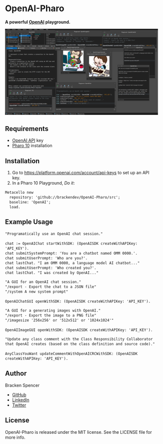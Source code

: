 OpenAI-Pharo
============

**A powerful [OpenAI](https://platform.openai.com/) playground.**

![](images/screenshot.png)

## Requirements

* [OpenAI API](https://platform.openai.com/) key
* [Pharo 10](https://www.pharo.org/) installation

## Installation

1. Go to <https://platform.openai.com/account/api-keys> to set up an API key.
2. In a Pharo 10 Playground, _Do it_:

```smalltalk
Metacello new 
  repository: 'github://brackendev/OpenAI-Pharo/src';
  baseline: 'OpenAI';
  load.
```

## Example Usage

```smalltalk
"Programatically use an OpenAI chat session."

chat := OpenAIChat startWithSDK: (OpenAISDK createWithAPIKey: 'API_KEY').
chat submitSystemPrompt: 'You are a chatbot named OMM 0000.'.
chat submitUserPrompt: 'Who are you?'.
chat lastChat. "I am OMM 0000, a language model AI chatbot..."
chat submitUserPrompt: 'Who created you?'.
chat lastChat. "I was created by OpenAI..."
```

```smalltalk
"A GUI for an OpenAI chat session."
"/export - Export the chat to a JSON file"
"/system A new system prompt"

OpenAIChatGUI openWithSDK: (OpenAISDK createWithAPIKey: 'API_KEY').
```

```smalltalk
"A GUI for a generating images with OpenAI."
"/export - Export the image to a PNG file"
"/imagesize '256x256' or '512x512' or '1024x1024'"

OpenAIImageGUI openWithSDK: (OpenAISDK createWithAPIKey: 'API_KEY').
```

```smalltalk
"Update any class comment with the Class Responsibility Collaborator that OpenAI creates (based on the class definition and source code)."

AnyClassYouWant updateCommentWithOpenAICRCWithSDK: (OpenAISDK createWithAPIKey: 'API_KEY').
```

## Author

Bracken Spencer

* [GitHub](https://www.github.com/brackendev)
* [LinkedIn](https://www.linkedin.com/in/brackenspencer/)
* [Twitter](https://twitter.com/brackendev)

## License

OpenAI-Pharo is released under the MIT license. See the LICENSE file for more info.

